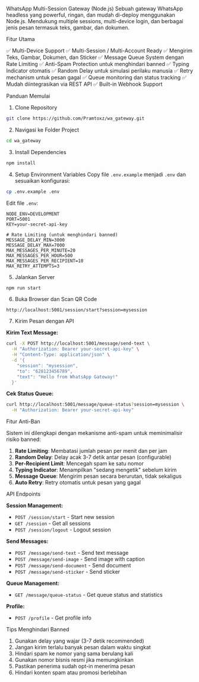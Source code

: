 WhatsApp Multi-Session Gateway (Node.js)
Sebuah gateway WhatsApp headless yang powerful, ringan, dan mudah di-deploy menggunakan Node.js. Mendukung multiple sessions, multi-device login, dan berbagai jenis pesan termasuk teks, gambar, dan dokumen.

Fitur Utama

✅ Multi-Device Support
✅ Multi-Session / Multi-Account Ready
✅ Mengirim Teks, Gambar, Dokumen, dan Sticker
✅ Message Queue System dengan Rate Limiting
✅ Anti-Spam Protection untuk menghindari banned
✅ Typing Indicator otomatis
✅ Random Delay untuk simulasi perilaku manusia
✅ Retry mechanism untuk pesan gagal
✅ Queue monitoring dan status tracking
✅ Mudah diintegrasikan via REST API
✅ Built-in Webhook Support

Panduan Memulai

1. Clone Repository
```bash
git clone https://github.com/Pramtoxz/wa_gateway.git
```

2. Navigasi ke Folder Project
```bash
cd wa_gateway
```

3. Install Dependencies
```bash
npm install
```

4. Setup Environment Variables
Copy file `.env.example` menjadi `.env` dan sesuaikan konfigurasi:
```bash
cp .env.example .env
```

Edit file `.env`:
```env
NODE_ENV=DEVELOPMENT
PORT=5001
KEY=your-secret-api-key

# Rate Limiting (untuk menghindari banned)
MESSAGE_DELAY_MIN=3000
MESSAGE_DELAY_MAX=7000
MAX_MESSAGES_PER_MINUTE=20
MAX_MESSAGES_PER_HOUR=500
MAX_MESSAGES_PER_RECIPIENT=10
MAX_RETRY_ATTEMPTS=3
```

5. Jalankan Server
```bash
npm run start
```

6. Buka Browser dan Scan QR Code
```
http://localhost:5001/session/start?session=mysession
```

7. Kirim Pesan dengan API

**Kirim Text Message:**
```bash
curl -X POST http://localhost:5001/message/send-text \
  -H "Authorization: Bearer your-secret-api-key" \
  -H "Content-Type: application/json" \
  -d '{
    "session": "mysession",
    "to": "628123456789",
    "text": "Hello from WhatsApp Gateway!"
  }'
```

**Cek Status Queue:**
```bash
curl http://localhost:5001/message/queue-status?session=mysession \
  -H "Authorization: Bearer your-secret-api-key"
```

Fitur Anti-Ban

Sistem ini dilengkapi dengan mekanisme anti-spam untuk meminimalisir risiko banned:

1. **Rate Limiting**: Membatasi jumlah pesan per menit dan per jam
2. **Random Delay**: Delay acak 3-7 detik antar pesan (configurable)
3. **Per-Recipient Limit**: Mencegah spam ke satu nomor
4. **Typing Indicator**: Menampilkan "sedang mengetik" sebelum kirim
5. **Message Queue**: Mengirim pesan secara berurutan, tidak sekaligus
6. **Auto Retry**: Retry otomatis untuk pesan yang gagal

API Endpoints

**Session Management:**
- `POST /session/start` - Start new session
- `GET /session` - Get all sessions
- `POST /session/logout` - Logout session

**Send Messages:**
- `POST /message/send-text` - Send text message
- `POST /message/send-image` - Send image with caption
- `POST /message/send-document` - Send document
- `POST /message/send-sticker` - Send sticker

**Queue Management:**
- `GET /message/queue-status` - Get queue status and statistics

**Profile:**
- `POST /profile` - Get profile info

Tips Menghindari Banned

1. Gunakan delay yang wajar (3-7 detik recommended)
2. Jangan kirim terlalu banyak pesan dalam waktu singkat
3. Hindari spam ke nomor yang sama berulang kali
4. Gunakan nomor bisnis resmi jika memungkinkan
5. Pastikan penerima sudah opt-in menerima pesan
6. Hindari konten spam atau promosi berlebihan